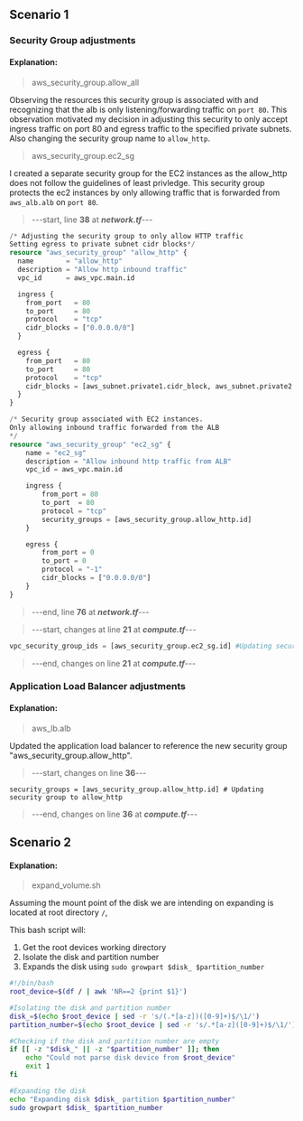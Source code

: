 ## Scenario 1

### Security Group adjustments
#### Explanation:
>aws_security_group.allow_all

Observing the resources this security group is associated with and recognizing that the alb is only listening/forwarding traffic on `port 80`. This observation motivated my decision in adjusting this security to only accept ingress traffic on port 80 and egress traffic to the specified private subnets. Also changing the security group name to `allow_http`.

>aws_security_group.ec2_sg

I created a separate security group for the EC2 instances as the allow_http does not follow the guidelines of least privledge. This security group protects the ec2 instances by only allowing traffic that is forwarded from `aws_alb.alb` on `port 80`.

>---start, line **38** at ***network.tf***---
```terraform
/* Adjusting the security group to only allow HTTP traffic
Setting egress to private subnet cidr blocks*/
resource "aws_security_group" "allow_http" {
  name        = "allow_http"
  description = "Allow http inbound traffic"
  vpc_id      = aws_vpc.main.id

  ingress {
    from_port   = 80
    to_port     = 80
    protocol    = "tcp"
    cidr_blocks = ["0.0.0.0/0"]
  }

  egress {
    from_port   = 80
    to_port     = 80
    protocol    = "tcp"
    cidr_blocks = [aws_subnet.private1.cidr_block, aws_subnet.private2.cidr_block, aws_subnet.private3.cidr_block]
  }
}

/* Security group associated with EC2 instances.
Only allowing inbound traffic forwarded from the ALB
*/
resource "aws_security_group" "ec2_sg" {
    name = "ec2_sg"
    description = "Allow inbound http traffic from ALB"
    vpc_id = aws_vpc.main.id

    ingress {
        from_port = 80
        to_port  = 80
        protocol = "tcp"
        security_groups = [aws_security_group.allow_http.id]
    }

    egress {
        from_port = 0
        to_port = 0
        protocol = "-1"
        cidr_blocks = ["0.0.0.0/0"]
    }
}
```
>---end, line **76** at ***network.tf***---


>---start, changes at line **21** at ***compute.tf***---
```terraform
vpc_security_group_ids = [aws_security_group.ec2_sg.id] #Updating security group to ec2_sg
```
>---end, changes on line **21** at ***compute.tf***---


### Application Load Balancer adjustments
#### Explanation:
>aws_lb.alb

Updated the application load balancer to reference the new security group "aws_security_group.allow_http".

>---start, changes on line **36**---
```
security_groups = [aws_security_group.allow_http.id] # Updating security group to allow_http
```
>---end, changes on line **36** at ***compute.tf***---


## Scenario 2

#### Explanation:
>expand_volume.sh

Assuming the mount point of the disk we are intending on expanding is located at root directory `/`,

This bash script will: 
1. Get the root devices working directory
2. Isolate the disk and partition number
3. Expands the disk using `sudo growpart $disk_ $partition_number`

```bash
#!/bin/bash
root_device=$(df / | awk 'NR==2 {print $1}')

#Isolating the disk and partition number
disk_=$(echo $root_device | sed -r 's/(.*[a-z])([0-9]+)$/\1/')
partition_number=$(echo $root_device | sed -r 's/.*[a-z]([0-9]+)$/\1/')

#Checking if the disk and partition number are empty
if [[ -z "$disk_" || -z "$partition_number" ]]; then 
    echo "Could not parse disk device from $root_device"
    exit 1
fi

#Expanding the disk
echo "Expanding disk $disk_ partition $partition_number"
sudo growpart $disk_ $partition_number
```